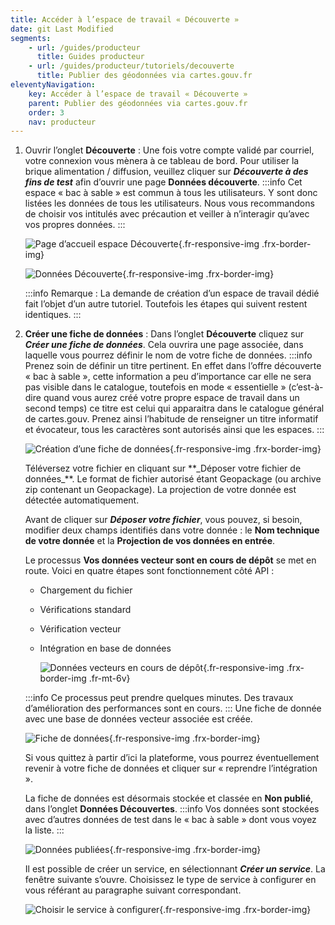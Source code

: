```yaml
---
title: Accéder à l’espace de travail « Découverte »
date: git Last Modified
segments:
    - url: /guides/producteur
      title: Guides producteur
    - url: /guides/producteur/tutoriels/decouverte
      title: Publier des géodonnées via cartes.gouv.fr
eleventyNavigation:
    key: Accéder à l’espace de travail « Découverte »
    parent: Publier des géodonnées via cartes.gouv.fr
    order: 3
    nav: producteur
---
```


1. Ouvrir l’onglet **Découverte**&nbsp;: Une fois votre compte validé par courriel, votre connexion vous mènera à ce tableau de bord. Pour utiliser la brique alimentation / diffusion, veuillez cliquer sur **_Découverte à des fins de test_** afin d’ouvrir une page **Données découverte**.
   :::info
   Cet espace «&nbsp;bac à sable&nbsp;» est commun à tous les utilisateurs. Y sont donc listées les données de tous les utilisateurs. Nous vous recommandons de choisir vos intitulés avec précaution et veiller à n’interagir qu’avec vos propres données.
   :::
     <div class="fr-container">
     <div class="fr-grid-row fr-grid-row--gutters fr-grid-row--center">

    ![Page d’accueil espace Découverte](/img/tutoriels/decouverte/3_decouverte.png){.fr-responsive-img .frx-border-img}
    </div>
    <div class="fr-grid-row fr-grid-row--gutters fr-grid-row--center">

    ![Données Découverte](/img/tutoriels/decouverte/3_donnees.png){.fr-responsive-img .frx-border-img}
    </div>
    </div>

    :::info
    Remarque&nbsp;: La demande de création d’un espace de travail dédié fait l’objet d’un autre tutoriel. Toutefois les étapes qui suivent restent identiques.
    :::

2. **Créer une fiche de données**&nbsp;: Dans l’onglet **Découverte** cliquez sur **_Créer une fiche de données_**. Cela ouvrira une page associée, dans laquelle vous pourrez définir le nom de votre fiche de données.
   :::info
   Prenez soin de définir un titre pertinent. En effet dans l’offre découverte «&nbsp;bac à sable&nbsp;», cette information a peu d’importance car elle ne sera pas visible dans le catalogue, toutefois en mode «&nbsp;essentielle&nbsp;» (c’est-à-dire quand vous aurez créé votre propre espace de travail dans un second temps) ce titre est celui qui apparaitra dans le catalogue général de cartes.gouv. Prenez ainsi l’habitude de renseigner un titre informatif et évocateur, tous les caractères sont autorisés ainsi que les espaces.
   :::
     <div class="fr-container">
     <div class="fr-grid-row fr-grid-row--gutters fr-grid-row--center">

    ![Création d’une fiche de données](/img/tutoriels/decouverte/3_creer-fiche.png){.fr-responsive-img .frx-border-img}
    </div>
    </div>
    Téléversez votre fichier en cliquant sur **_Déposer votre fichier de données_**. Le format de fichier autorisé étant Geopackage (ou archive zip contenant un Geopackage). La projection de votre donnée est détectée automatiquement.

    Avant de cliquer sur **_Déposer votre fichier_**, vous pouvez, si besoin, modifier deux champs identifiés dans votre donnée&nbsp;: le **Nom technique de votre donnée** et la **Projection de vos données en entrée**.

    Le processus **Vos données vecteur sont en cours de dépôt** se met en route. Voici en quatre étapes sont fonctionnement côté API&nbsp;:

    - Chargement du fichier
    - Vérifications standard
    - Vérification vecteur
    - Intégration en base de données
      <div class="fr-container">
      <div class="fr-grid-row fr-grid-row--gutters fr-grid-row--center">

        ![Données vecteurs en cours de dépôt](/img/tutoriels/decouverte/3_depot.png){.fr-responsive-img .frx-border-img .fr-mt-6v}
        </div>
        </div>

    :::info
    Ce processus peut prendre quelques minutes. Des travaux d’amélioration des performances sont en cours.
    :::
    Une fiche de donnée avec une base de données vecteur associée est créée.
      <div class="fr-container">
      <div class="fr-grid-row fr-grid-row--gutters fr-grid-row--center">

    ![Fiche de données](/img/tutoriels/decouverte/3_fiche-donnees.png){.fr-responsive-img .frx-border-img}
    </div>
    </div>

    Si vous quittez à partir d’ici la plateforme, vous pourrez éventuellement revenir à votre fiche de données et cliquer sur « reprendre l’intégration ».

    La fiche de données est désormais stockée et classée en **Non publié**, dans l’onglet **Données Découvertes**.
    :::info
    Vos données sont stockées avec d’autres données de test dans le « bac à sable » dont vous voyez la liste.
    :::
      <div class="fr-container">
      <div class="fr-grid-row fr-grid-row--gutters fr-grid-row--center">

    ![Données publiées](/img/tutoriels/decouverte/3_liste.png){.fr-responsive-img .frx-border-img}
    </div>
    </div>

    Il est possible de créer un service, en sélectionnant **_Créer un service_**. La fenêtre suivante s’ouvre. Choisissez le type de service à configurer en vous référant au paragraphe suivant correspondant.
      <div class="fr-container">
      <div class="fr-grid-row fr-grid-row--gutters fr-grid-row--center">

    ![Choisir le service à configurer](/img/tutoriels/decouverte/3_creer-service.png){.fr-responsive-img .frx-border-img}
    </div>
    </div>
